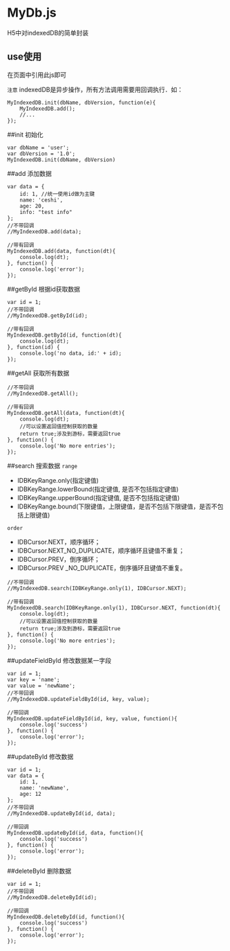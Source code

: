 # MyDb.js
H5中对indexedDB的简单封装

## use使用
在页面中引用此js即可

`注意` indexedDB是异步操作，所有方法调用需要用回调执行．如：
```
MyIndexedDB.init(dbName, dbVersion, function(e){
    MyIndexedDB.add();
    //...
});
```
##init 初始化
```jaascript
var dbName = 'user';
var dbVersion = '1.0';
MyIndexedDB.init(dbName, dbVersion)
```
##add 添加数据
```jaascript
var data = {
	id: 1, //统一使用id做为主键
	name: 'ceshi',
	age: 20,
	info: "test info"
};
//不带回调
//MyIndexedDB.add(data);

//带有回调
MyIndexedDB.add(data, function(dt){
	console.log(dt);
}, function() {
	console.log('error');
});
```
##getById 根据id获取数据
```jaascript
var id = 1;
//不带回调
//MyIndexedDB.getById(id);

//带有回调
MyIndexedDB.getById(id, function(dt){
	console.log(dt);
}, function(id) {
	console.log('no data, id:' + id);
});
```
##getAll 获取所有数据
```jaascript
//不带回调
//MyIndexedDB.getAll();

//带有回调
MyIndexedDB.getAll(data, function(dt){
	console.log(dt);
	//可以设置返回值控制获取的数量
	return true;涉及到游标，需要返回true
}, function() {
	console.log('No more entries');
});
```
##search 搜索数据
`range`
* IDBKeyRange.only(指定键值)
* IDBKeyRange.lowerBound(指定键值, 是否不包括指定键值)
* IDBKeyRange.upperBound(指定键值, 是否不包括指定键值)
* IDBKeyRange.bound(下限键值，上限键值，是否不包括下限键值，是否不包括上限键值)

`order`
* IDBCursor.NEXT，顺序循环；
* IDBCursor.NEXT_NO_DUPLICATE，顺序循环且键值不重复；
* IDBCursor.PREV，倒序循环；
* IDBCursor.PREV _NO_DUPLICATE，倒序循环且键值不重复。

```jaascript
//不带回调
//MyIndexedDB.search(IDBKeyRange.only(1), IDBCursor.NEXT);

//带有回调
MyIndexedDB.search(IDBKeyRange.only(1), IDBCursor.NEXT, function(dt){
	console.log(dt);
	//可以设置返回值控制获取的数量
	return true;涉及到游标，需要返回true
}, function() {
	console.log('No more entries');
});
```


##updateFieldById 修改数据某一字段
```jaascript
var id = 1;
var key = 'name';
var value = 'newName';
//不带回调
//MyIndexedDB.updateFieldById(id, key, value);

//带回调
MyIndexedDB.updateFieldById(id, key, value, function(){
	console.log('success')
}, function() {
	console.log('error');
});
```
##updateById 修改数据
```jaascript
var id = 1;
var data = {
	id: 1,
	name: 'newName',
	age: 12
};
//不带回调
//MyIndexedDB.updateById(id, data);

//带回调
MyIndexedDB.updateById(id, data, function(){
	console.log('success')
}, function() {
	console.log('error');
});
```

##deleteById 删除数据
```jaascript
var id = 1;
//不带回调
//MyIndexedDB.deleteById(id);

//带回调
MyIndexedDB.deleteById(id, function(){
	console.log('success')
}, function() {
	console.log('error');
});
```
